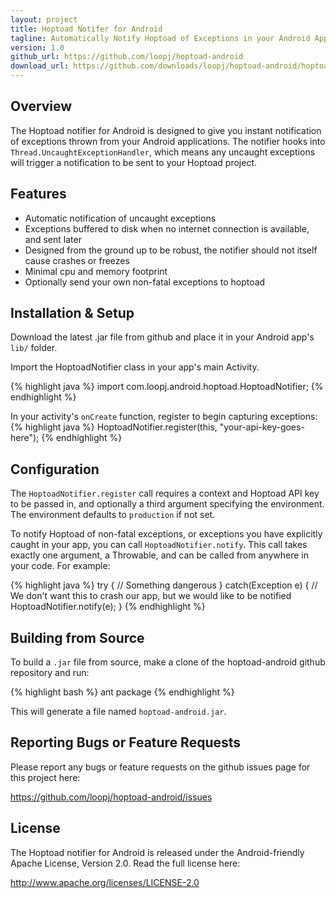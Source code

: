 ```yaml
---
layout: project
title: Hoptoad Notifer for Android
tagline: Automatically Notify Hoptoad of Exceptions in your Android App
version: 1.0
github_url: https://github.com/loopj/hoptoad-android
download_url: https://github.com/downloads/loopj/hoptoad-android/hoptoad-android.jar
---
```



Overview
--------
The Hoptoad notifier for Android is designed to give you instant notification
of exceptions thrown from your Android applications. The notifier hooks into
`Thread.UncaughtExceptionHandler`, which means any uncaught exceptions will
trigger a notification to be sent to your Hoptoad project.


Features
--------
- Automatic notification of uncaught exceptions
- Exceptions buffered to disk when no internet connection is available, and sent later
- Designed from the ground up to be robust, the notifier should not itself cause crashes or
  freezes
- Minimal cpu and memory footprint
- Optionally send your own non-fatal exceptions to hoptoad


Installation & Setup
--------------------
Download the latest .jar file from github and place it in your Android app's
`lib/` folder.

Import the HoptoadNotifier class in your app's main Activity.

{% highlight java %}
import com.loopj.android.hoptoad.HoptoadNotifier;
{% endhighlight %}

In your activity's `onCreate` function, register to begin capturing exceptions:
{% highlight java %}
HoptoadNotifier.register(this, "your-api-key-goes-here");
{% endhighlight %}


Configuration
-------------
The `HoptoadNotifier.register` call requires a context and Hoptoad API key to
be passed in, and optionally a third argument specifying the environment.
The environment defaults to `production` if not set.

To notify Hoptoad of non-fatal exceptions, or exceptions you have explicitly
caught in your app, you can call `HoptoadNotifier.notify`. This call takes
exactly one argument, a Throwable, and can be called from anywhere in your
code. For example:

{% highlight java %}
try {
    // Something dangerous
} catch(Exception e) {
    // We don't want this to crash our app, but we would like to be notified
    HoptoadNotifier.notify(e);
}
{% endhighlight %}


Building from Source
--------------------
To build a `.jar` file from source, make a clone of the hoptoad-android
github repository and run:

{% highlight bash %}
ant package
{% endhighlight %}

This will generate a file named `hoptoad-android.jar`.


Reporting Bugs or Feature Requests
----------------------------------
Please report any bugs or feature requests on the github issues page for this
project here:

<https://github.com/loopj/hoptoad-android/issues>


License
-------
The Hoptoad notifier for Android is released under the Android-friendly
Apache License, Version 2.0. Read the full license here:

<http://www.apache.org/licenses/LICENSE-2.0>
